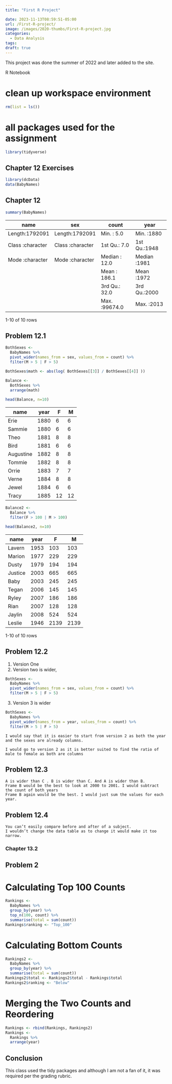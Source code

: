 ```yaml
---
title: "First R Project"

date: 2023-11-13T08:59:51-05:00
url: /First-R-project/
image: /images/2020-thumbs/First-R-project.jpg
categories:
  - Data Analysis
tags:
draft: true
---
```


This project was done the summer of 2022 and later added to the site.
<!--more-->
  
R Notebook


# clean up workspace environment

```r
rm(list = ls())
```
# all packages used for the assignment

```r
library(tidyverse)
```
## Chapter 12 Exercises

```r
library(dcData)
data(BabyNames)
```

## Chapter 12

```r
summary(BabyNames)
```
| name             | sex              | count           | year         |
|------------------|------------------|-----------------|--------------|
| Length:1792091   | Length:1792091   | Min.   :    5.0 | Min.   :1880 |
| Class :character | Class :character | 1st Qu.:    7.0 | 1st Qu.:1948 |
| Mode  :character | Mode  :character | Median :   12.0 | Median :1981 |
|                  |                  | Mean   :  186.1 | Mean   :1972 |
|                  |                  | 3rd Qu.:   32.0 | 3rd Qu.:2000 |
|                  |                  | Max.   :99674.0 | Max.   :2013 |
1-10 of 10 rows

## Problem 12.1

```r
BothSexes <-
  BabyNames %>%
  pivot_wider(names_from = sex, values_from = count) %>%
  filter(M > 5 | F > 5)
```
```r
BothSexes$math <- abs(log( BothSexes[[3]] / BothSexes[[4]] ))

Balance <- 
  BothSexes %>%
  arrange(math)
  
head(Balance, n=10)
```

| name      | year | F  | M  |
|-----------|------|----|----|
| Erie      | 1880 | 6  | 6  |
| Sammie    | 1880 | 6  | 6  |
| Theo      | 1881 | 8  | 8  |
| Bird      | 1881 | 6  | 6  |
| Augustine | 1882 | 8  | 8  |
| Tommie    | 1882 | 8  | 8  |
| Orrie     | 1883 | 7  | 7  |
| Verne     | 1884 | 8  | 8  |
| Jewel     | 1884 | 6  | 6  |
| Tracy     | 1885 | 12 | 12 |

```r
Balance2 <-
  Balance %>%
  filter(F > 100 | M > 100)

head(Balance2, n=10)
```
| name    | year | F    | M    |
|---------|------|------|------|
| Lavern  | 1953 | 103  | 103  |
| Marion  | 1977 | 229  | 229  |
| Dusty   | 1979 | 194  | 194  |
| Justice | 2003 | 665  | 665  |
| Baby    | 2003 | 245  | 245  |
| Tegan   | 2006 | 145  | 145  |
| Ryley   | 2007 | 186  | 186  |
| Rian    | 2007 | 128  | 128  |
| Jaylin  | 2008 | 524  | 524  |
| Leslie  | 1946 | 2139 | 2139 |
1-10 of 10 rows

## Problem 12.2

   1. Version One
   2. Version two is wider,

```r
BothSexes <-
  BabyNames %>%
  pivot_wider(names_from = sex, values_from = count) %>%
  filter(M > 5 | F > 5)
```

  3. Version 3 is wider

```r
BothSexes <-
  BabyNames %>%
  pivot_wider(names_from = year, values_from = count) %>%
  filter(M > 5 | F > 5)
```

    I would say that it is easier to start from version 2 as both the year and the sexes are already columns.

    I would go to version 2 as it is better suited to find the ratio of male to female as both are columns

## Problem 12.3

    A is wider than C . B is wider than C. And A is wider than B.
    Frame B would be the best to look at 2000 to 2001. I would subtract the count of both years
    Frame B again would be the best. I would just sum the values for each year.

## Problem 12.4

    You can’t easily compare before and after of a subject.
    I wouldn’t change the data table as to change it would make it too narrow.

### Chapter 13.2
## Problem 2

# Calculating Top 100 Counts
``` r 
Rankings <-
  BabyNames %>%
  group_by(year) %>%
  top_n(100, count) %>%
  summarise(total = sum(count))
Rankings$ranking <- "Top_100"
```

# Calculating Bottom Counts
```r 
Rankings2 <-
  BabyNames %>%
  group_by(year) %>%
  summarise(total = sum(count))
Rankings2$total <- Rankings2$total - Rankings$total
Rankings2$ranking <- "Below"
```
# Merging the Two Counts and Reordering
```r
Rankings <- rbind(Rankings, Rankings2)
Rankings <- 
  Rankings %>%
  arrange(year)
```

## Conclusion
This class used the tidy packages and although I am not a fan of it, it was required per the grading rubric. 




